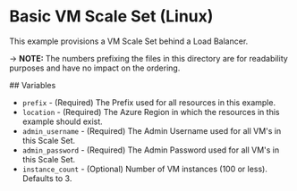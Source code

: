 # Basic VM Scale Set (Linux)

This example provisions a VM Scale Set behind a Load Balancer.

-> **NOTE:** The numbers prefixing the files in this directory are for readability purposes and have no impact on the ordering.

## Variables

* `prefix` - (Required) The Prefix used for all resources in this example.
* `location` - (Required) The Azure Region in which the resources in this example should exist.
* `admin_username` - (Required) The Admin Username used for all VM's in this Scale Set.
* `admin_password` - (Required) The Admin Password used for all VM's in this Scale Set.
* `instance_count` - (Optional) Number of VM instances (100 or less). Defaults to 3.
